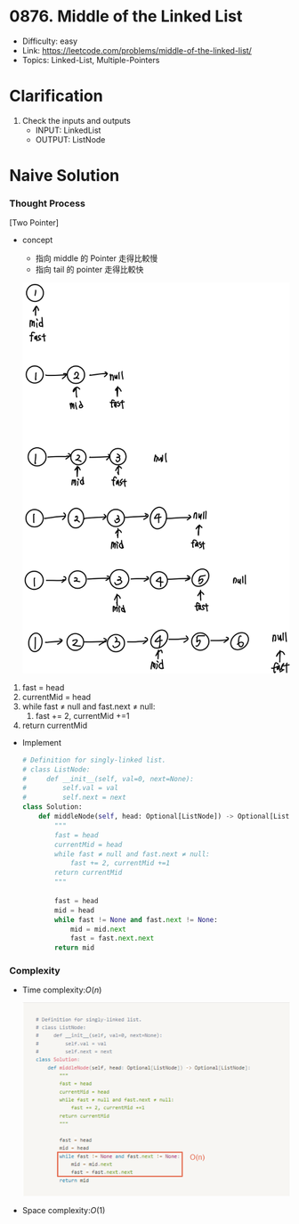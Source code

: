 # 0876. Middle of the Linked List

- Difficulty: easy
- Link: https://leetcode.com/problems/middle-of-the-linked-list/
- Topics: Linked-List, Multiple-Pointers

# Clarification

1. Check the inputs and outputs
    - INPUT: LinkedList
    - OUTPUT: ListNode

# Naive Solution

### Thought Process

[Two Pointer]

- concept
    - 指向 middle 的 Pointer 走得比較慢
    - 指向 tail 的 pointer 走得比較快
    
    ![Untitled](./Untitled.png)
    
1. fast = head
2. currentMid = head
3. while fast ≠ null and fast.next ≠ null:
    1. fast += 2, currentMid +=1 
4. return currentMid
- Implement
    
    ```python
    # Definition for singly-linked list.
    # class ListNode:
    #     def __init__(self, val=0, next=None):
    #         self.val = val
    #         self.next = next
    class Solution:
        def middleNode(self, head: Optional[ListNode]) -> Optional[ListNode]:
            """
            fast = head
            currentMid = head
            while fast ≠ null and fast.next ≠ null:
                fast += 2, currentMid +=1 
            return currentMid
            """
            
            fast = head
            mid = head
            while fast != None and fast.next != None:
                mid = mid.next
                fast = fast.next.next
            return mid
    ```
    

### Complexity

- Time complexity:$O(n)$
    
    ![Untitled](./Untitled%201.png)
    
- Space complexity:$O(1)$
